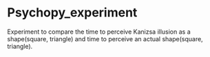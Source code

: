 # Psychopy_experiment
Experiment to compare the time to perceive Kanizsa illusion as a shape(square, triangle) and time to perceive an actual shape(square, triangle).

